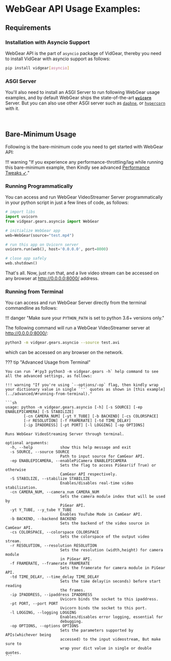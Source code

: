 <!--
===============================================
vidgear library source-code is deployed under the Apache 2.0 License:

Copyright (c) 2019-2020 Abhishek Thakur(@abhiTronix) <abhi.una12@gmail.com>

Licensed under the Apache License, Version 2.0 (the "License");
you may not use this file except in compliance with the License.
You may obtain a copy of the License at

   http://www.apache.org/licenses/LICENSE-2.0

Unless required by applicable law or agreed to in writing, software
distributed under the License is distributed on an "AS IS" BASIS,
WITHOUT WARRANTIES OR CONDITIONS OF ANY KIND, either express or implied.
See the License for the specific language governing permissions and
limitations under the License.
===============================================
-->

# WebGear API Usage Examples:

## Requirements

### Installation with Asyncio Support


WebGear API is the part of `asyncio` package of VidGear, thereby you need to install VidGear with asyncio support as follows:

  ```sh
  pip install vidgear[asyncio]
  ```


### ASGI Server

You'll also need to install an ASGI Server to run following WebGear usage examples, and by default WebGear ships the state-of-the-art [**`uvicorn`**](http://www.uvicorn.org/) Server. But you can also use other ASGI server such as [`daphne`](https://github.com/django/daphne/), or [`hypercorn`](https://pgjones.gitlab.io/hypercorn/) with it.


&nbsp; 


## Bare-Minimum Usage

Following is the bare-minimum code you need to get started with WebGear API:

!!! warning "If you experience any performance-throttling/lag while running this bare-minimum example, then Kindly see advanced [Performance Tweaks ➶](../advanced/#performance-enhancements)."

### Running Programmatically

You can access and run WebGear VideoStreamer Server programmatically in your python script in just a few lines of code, as follows:

```python
# import libs
import uvicorn
from vidgear.gears.asyncio import WebGear

# initialize WebGear app  
web=WebGear(source="test.mp4")

# run this app on Uvicorn server
uvicorn.run(web(), host='0.0.0.0', port=8000)

# close app safely
web.shutdown()
```
That's all. Now, just run that, and a live video stream can be accessed on any browser at http://0.0.0.0:8000/ address.


### Running from Terminal

You can access and run WebGear Server directly from the terminal commandline as follows:

!!! danger "Make sure your `PYTHON_PATH` is set to python 3.6+ versions only."

The following command will run a WebGear VideoStreamer server at http://0.0.0.0:8000/:

```sh
python3 -m vidgear.gears.asyncio --source test.avi 

```
which can be accessed on any browser on the network.

??? tip "Advanced Usage from Terminal"

    You can run `#!py3 python3 -m vidgear.gears -h` help command to see all the advanced settings, as follows:

    !!! warning "If you're using `--options/-op` flag, then kindly wrap your dictionary value in single `''` quotes as shown in [this example](../advanced/#running-from-terminal)."

    ```sh
    usage: python -m vidgear.gears.asyncio [-h] [-s SOURCE] [-ep ENABLEPICAMERA] [-S STABILIZE]
            [-cn CAMERA_NUM] [-yt Y_TUBE] [-b BACKEND] [-cs COLORSPACE]
            [-r RESOLUTION] [-f FRAMERATE] [-td TIME_DELAY]
            [-ip IPADDRESS] [-pt PORT] [-l LOGGING] [-op OPTIONS]

    Runs WebGear VideoStreaming Server through terminal.

    optional arguments:
      -h, --help            show this help message and exit
      -s SOURCE, --source SOURCE
                            Path to input source for CamGear API.
      -ep ENABLEPICAMERA, --enablePiCamera ENABLEPICAMERA
                            Sets the flag to access PiGear(if True) or otherwise
                            CamGear API respectively.
      -S STABILIZE, --stabilize STABILIZE
                            Enables/disables real-time video stabilization.
      -cn CAMERA_NUM, --camera_num CAMERA_NUM
                            Sets the camera module index that will be used by
                            PiGear API.
      -yt Y_TUBE, --y_tube Y_TUBE
                            Enables YouTube Mode in CamGear API.
      -b BACKEND, --backend BACKEND
                            Sets the backend of the video source in CamGear API.
      -cs COLORSPACE, --colorspace COLORSPACE
                            Sets the colorspace of the output video stream.
      -r RESOLUTION, --resolution RESOLUTION
                            Sets the resolution (width,height) for camera module
                            in PiGear API.
      -f FRAMERATE, --framerate FRAMERATE
                            Sets the framerate for camera module in PiGear API.
      -td TIME_DELAY, --time_delay TIME_DELAY  
                            Sets the time delay(in seconds) before start reading
                            the frames.
      -ip IPADDRESS, --ipaddress IPADDRESS
                            Uvicorn binds the socket to this ipaddress.
      -pt PORT, --port PORT
                            Uvicorn binds the socket to this port.
      -l LOGGING, --logging LOGGING
                            Enables/disables error logging, essential for
                            debugging.
      -op OPTIONS, --options OPTIONS
                            Sets the parameters supported by APIs(whichever being
                            accessed) to the input videostream, But make sure to
                            wrap your dict value in single or double quotes.
    ```




&nbsp; 
